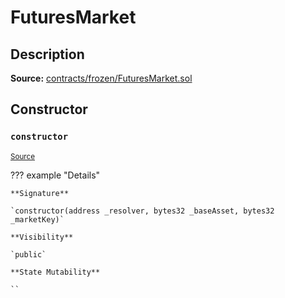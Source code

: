 # FuturesMarket

## Description

**Source:** [contracts/frozen/FuturesMarket.sol](https://github.com/Synthetixio/synthetix/tree/v2.86.0-alpha/contracts/frozen/FuturesMarket.sol)

## Constructor

### `constructor`

<sub>[Source](https://github.com/Synthetixio/synthetix/tree/v2.86.0-alpha/contracts/frozen/FuturesMarket.sol#L59)</sub>

??? example "Details"

    **Signature**

    `constructor(address _resolver, bytes32 _baseAsset, bytes32 _marketKey)`

    **Visibility**

    `public`

    **State Mutability**

    ``
